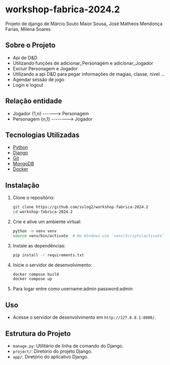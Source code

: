 # workshop-fabrica-2024.2
Projeto de django de Márcio Souto Maior Sousa, José Matheos Mendonça Farias, Milena Soares

## Sobre o Projeto
- Api de D&D
- Utilizando funções de adicionar_Personagem e adicionar_Jogador
- Excluir Personagem e Jogador
- Utilizando a api D&D para pegar informações de magias, classe, nivel ...
- Agendar sessão de jogo
- Login e logout

## Relação entidade
- Jogador {1,n} ------> Personagem
- Personagem {n,1} --------> Jogador

## Tecnologias Utilizadas
* [Python](https://www.python.org)
* [Django](https://www.djangoproject.com/)
* [Git](https://git-scm.com)
* [MongoDB](https://www.mongodb.com/pt-br)
* [Docker](https://www.docker.com/)

## Instalação
1. Clone o repositório:
    ```bash
    git clone https://github.com/sslog2/workshop-fabrica-2024.2
    cd workshop-fabrica-2024.2
    ```
2. Crie e ative um ambiente virtual:
    ```bash
    python -m venv venv
    source venv/bin/activate  # No Windows use `venv\Scripts\activate`
    ```
3. Instale as dependências:
    ```bash
    pip install -r requirements.txt
    ```
4. Inicie o servidor de desenvolvimento:
    ```bash
    docker compose build
    docker compose up
    ```
4. Para logar entre como username:admin password:admin

## Uso
- Acesse o servidor de desenvolvimento em `http://127.0.0.1:8000/`.

## Estrutura do Projeto

- `manage.py`: Utilitário de linha de comando do Django.
- `project/`: Diretório do projeto Django.
- `app/`: Diretório do aplicativo Django.
